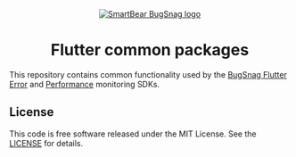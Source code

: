 <div align="center">
  <a href="https://www.bugsnag.com/platforms/flutter">
    <picture>
      <source media="(prefers-color-scheme: dark)" srcset="https://assets.smartbear.com/m/3dab7e6cf880aa2b/original/BugSnag-Repository-Header-Dark.svg">
      <img alt="SmartBear BugSnag logo" src="https://assets.smartbear.com/m/3945e02cdc983893/original/BugSnag-Repository-Header-Light.svg">
    </picture>
  </a>
  <h1>Flutter common packages</h1> 
</div>

This repository contains common functionality used by the [BugSnag Flutter Error](https://github.com/bugsnag/bugsnag-flutter) and [Performance](https://github.com/bugsnag/bugsnag-flutter) monitoring SDKs.

## License

This code is free software released under the MIT License. See the [LICENSE](./LICENSE) for details.
